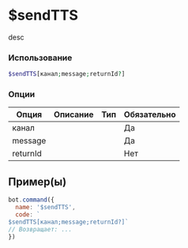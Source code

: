 # $sendTTS
desc
### Использование
```php
$sendTTS[канал;message;returnId?]
```

### Опции

| Опция | Описание | Тип | Обязательно |
|--------|-------------|------|----------|
| канал |  |  | Да | 
| message |  |  | Да | 
| returnId |  |  | Нет |
## Пример(ы)

```javascript
bot.command({
  name: '$sendTTS',
  code: `
$sendTTS[канал;message;returnId?]`
// Возвращает: ...
})
```
